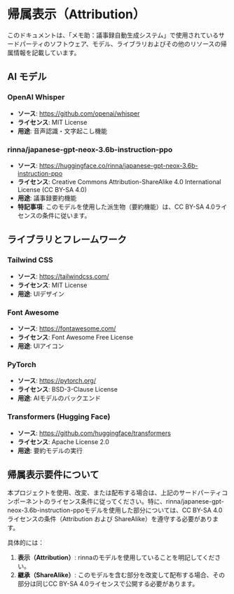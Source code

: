 # 帰属表示（Attribution）

このドキュメントは、「メモ助：議事録自動生成システム」で使用されているサードパーティのソフトウェア、モデル、ライブラリおよびその他のリソースの帰属情報を記載しています。

## AI モデル

### OpenAI Whisper

- **ソース**: https://github.com/openai/whisper
- **ライセンス**: MIT License
- **用途**: 音声認識・文字起こし機能

### rinna/japanese-gpt-neox-3.6b-instruction-ppo

- **ソース**: https://huggingface.co/rinna/japanese-gpt-neox-3.6b-instruction-ppo
- **ライセンス**: Creative Commons Attribution-ShareAlike 4.0 International License (CC BY-SA 4.0)
- **用途**: 議事録要約機能
- **特記事項**: このモデルを使用した派生物（要約機能）は、CC BY-SA 4.0ライセンスの条件に従います。

## ライブラリとフレームワーク

### Tailwind CSS

- **ソース**: https://tailwindcss.com/
- **ライセンス**: MIT License
- **用途**: UIデザイン

### Font Awesome

- **ソース**: https://fontawesome.com/
- **ライセンス**: Font Awesome Free License
- **用途**: UIアイコン

### PyTorch

- **ソース**: https://pytorch.org/
- **ライセンス**: BSD-3-Clause License
- **用途**: AIモデルのバックエンド

### Transformers (Hugging Face)

- **ソース**: https://github.com/huggingface/transformers
- **ライセンス**: Apache License 2.0
- **用途**: 要約モデルの実行

## 帰属表示要件について

本プロジェクトを使用、改変、または配布する場合は、上記のサードパーティコンポーネントのライセンス条件に従ってください。特に、rinna/japanese-gpt-neox-3.6b-instruction-ppoモデルを使用した部分については、CC BY-SA 4.0ライセンスの条件（Attribution および ShareAlike）を遵守する必要があります。

具体的には：

1. **表示（Attribution）**: rinnaのモデルを使用していることを明記してください。
2. **継承（ShareAlike）**: このモデルを含む部分を改変して配布する場合、その部分は同じCC BY-SA 4.0ライセンスで公開する必要があります。